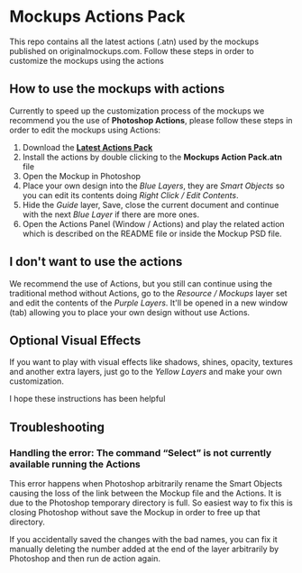 # Mockups Actions Pack

This repo contains all the latest actions (.atn) used by the mockups published on originalmockups.com. Follow these steps in order to customize the mockups using the actions

## How to use the mockups with actions

Currently to speed up the customization process of the mockups we recommend you the use of **Photoshop Actions**, please follow these steps in order to edit the mockups using Actions:

1. Download the **[Latest Actions Pack](https://github.com/originalmockups/Mockup-Actions-Pack/releases/latest)**
2. Install the actions by double clicking to the **Mockups Action Pack.atn** file
3. Open the Mockup in Photoshop
4. Place your own design into the *Blue Layers*, they are *Smart Objects* so you can edit its contents doing *Right Click / Edit Contents*.
5. Hide the *Guide* layer, Save, close the current document and continue with the next *Blue Layer* if there are more ones.
6. Open the Actions Panel (Window / Actions) and play the related action which is described on the README file or inside the Mockup PSD file.
 
## I don't want to use the actions

We recommend the use of Actions, but you still can continue using the traditional method without Actions, go to the *Resource / Mockups* layer set and edit the contents of the *Purple Layers*. It'll be opened in a new window (tab) allowing you to place your own design without use Actions.

## Optional Visual Effects

If you want to play with visual effects like shadows, shines, opacity, textures and another extra layers, just go to the *Yellow Layers* and make your own customization.

I hope these instructions has been helpful

## Troubleshooting

### Handling the error: The command “Select” is not currently available running the Actions

This error happens when Photoshop arbitrarily rename the Smart Objects causing the loss of the link between the Mockup file and the Actions. It is due to the Photoshop temporary directory is full. So easiest way to fix this is closing Photoshop without save the Mockup in order to free up that directory.

If you accidentally saved the changes with the bad names, you can fix it manually deleting the number added at the end of the layer arbitrarily by Photoshop and then run de action again.
